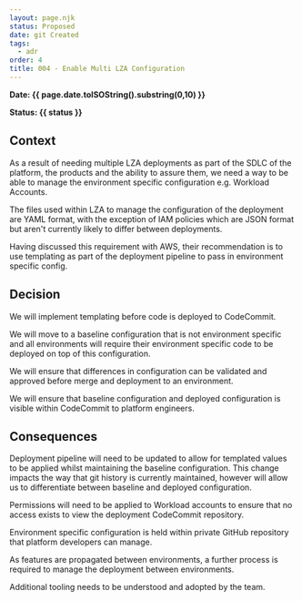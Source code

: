 ```yaml
---
layout: page.njk
status: Proposed
date: git Created
tags:
  - adr
order: 4
title: 004 - Enable Multi LZA Configuration 
---
```


**Date: {{ page.date.toISOString().substring(0,10) }}**

**Status: {{ status }}**

## Context

As a result of needing multiple LZA deployments as part of the SDLC of the platform, the products and the ability to assure them, we need a way to be able to manage the environment specific configuration e.g. Workload Accounts.

The files used within LZA to manage the configuration of the deployment are YAML format, with the exception of IAM policies which are JSON format but aren't currently likely to differ between deployments.

Having discussed this requirement with AWS, their recommendation is to use templating as part of the deployment pipeline to pass in environment specific config.

## Decision

We will implement templating before code is deployed to CodeCommit.

We will move to a baseline configuration that is not environment specific and all environments will require their environment specific code to be deployed on top of this configuration.

We will ensure that differences in configuration can be validated and approved before merge and deployment to an environment.

We will ensure that baseline configuration and deployed configuration is visible within CodeCommit to platform engineers.


## Consequences
Deployment pipeline will need to be updated to allow for templated values to be applied whilst maintaining the baseline configuration. This change impacts the way that git history is currently maintained, however will allow us to differentiate between baseline and deployed configuration.

Permissions will need to be applied to Workload accounts to ensure that no access exists to view the deployment CodeCommit repository.

Environment specific configuration is held within private GitHub repository that platform developers can manage.

As features are propagated between environments, a further process is required to manage the deployment between environments.

Additional tooling needs to be understood and adopted by the team.



